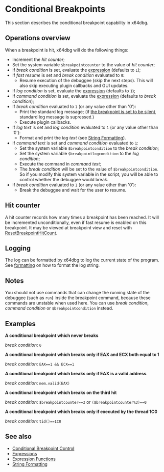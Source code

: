 # Conditional Breakpoints

This section describes the conditional breakpoint capability in x64dbg.

## Operations overview

When a breakpoint is hit, x64dbg will do the following things:

- Increment the *hit counter*;
- Set the system variable `$breakpointcounter` to the value of *hit counter*;
- If *break condition* is set, evaluate the [expression](./Expressions.rst) (defaults to `1`);
- If *fast resume* is set and *break condition* evaluated to `0`:
  - Resume execution of the debuggee (skip the next steps). This will also skip executing plugin callbacks and GUI updates.
- If *log condition* is set, evaluate the [expression](./Expressions.rst) (defaults to `1`);
- If *command condition* is set, evaluate the [expression](./Expressions.rst) (defaults to *break condition*);
- If *break condition* evaluated to `1` (or any value other than '0'):
  - Print the standard log message; (if [the breakpoint is set to be silent](../commands/conditional-breakpoint-control/SetBreakpointSilent.md), standard log message is supressed.)
  - Execute plugin callbacks.
- If *log text* is set and *log condition* evaluated to `1` (or any value other than '0'):
  - Format and print the *log text* (see [String Formatting](./Formatting.rst)).
- If *command text* is set and *command condition* evaluated to `1`:
  - Set the system variable `$breakpointcondition` to the *break condition*;
  - Set the system variable `$breakpointlogcondition` to the *log condition*;
  - Execute the command in *command text*;
  - The *break condition* will be set to the value of `$breakpointcondition`. So if you modify this system variable in the script, you will be able to control whether the debuggee would break.
- If *break condition* evaluated to `1` (or any value other than '0'):
  - Break the debuggee and wait for the user to resume.

## Hit counter

A hit counter records how many times a breakpoint has been reached. It will be incremented unconditionally, even if fast resume is enabled on this breakpoint. It may be viewed at breakpoint view and reset with [ResetBreakpointHitCount](../commands/conditional-breakpoint-control/ResetBreakpointHitCount.md).

## Logging

The log can be formatted by x64dbg to log the current state of the program. See [formatting](./Formatting.rst) on how to format the log string.

## Notes

You should not use commands that can change the running state of the debuggee (such as `run`) inside the breakpoint command, because these commands are unstable when used here. You can use *break condition*, *command condition* or `$breakpointcondition` instead.

## Examples

**A conditional breakpoint which never breaks**

*break condition*: `0`

**A conditional breakpoint which breaks only if EAX and ECX both equal to 1**

*break condition*: `EAX==1 && ECX==1`

**A conditional breakpoint which breaks only if EAX is a valid address**

*break condition*: `mem.valid(EAX)`

**A conditional breakpoint which breaks on the third hit**

*break condition*: `$breakpointcounter==3` or `($breakpointcounter%3)==0`

**A conditional breakpoint which breaks only if executed by the thread 1C0**

*break condition*: `tid()==1C0`

## See also

- [Conditional Breakpoint Control](../commands/conditional-breakpoint-control/index.rst)
- [Expressions](./Expressions.rst)
- [Expression Functions](./Expression-functions.md)
- [String Formatting](./Formatting.rst)